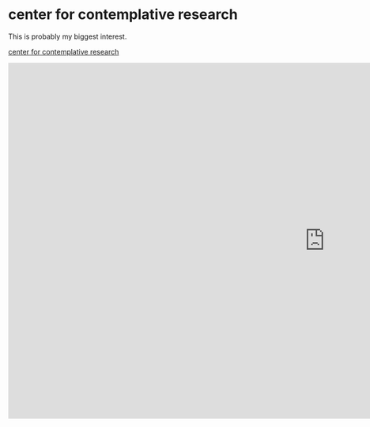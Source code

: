 # center for contemplative research

This is probably my biggest interest.

[center for contemplative research](https://www.centerforcontemplativeresearch.org/)

<iframe width="1280" height="720" src="https://www.youtube.com/embed/R-IIzAblVlg" frameborder="0" allow="accelerometer; autoplay; clipboard-write; encrypted-media; gyroscope; picture-in-picture" allowfullscreen></iframe>

